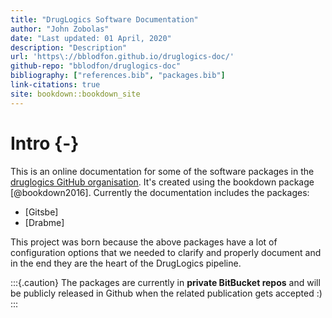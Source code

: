 ```yaml
---
title: "DrugLogics Software Documentation"
author: "John Zobolas"
date: "Last updated: 01 April, 2020"
description: "Description"
url: 'https\://bblodfon.github.io/druglogics-doc/'
github-repo: "bblodfon/druglogics-doc"
bibliography: ["references.bib", "packages.bib"]
link-citations: true
site: bookdown::bookdown_site
---
```




# Intro {-}

This is an online documentation for some of the software packages in the [druglogics GitHub organisation](https://github.com/druglogics/).
It's created using the bookdown package [@bookdown2016].
Currently the documentation includes the packages:

- [Gitsbe]
- [Drabme]

This project was born because the above packages have a lot of configuration options that we needed to clarify and properly document and in the end they are the heart of the DrugLogics pipeline.

:::{.caution}
The packages are currently in **private BitBucket repos** and will be publicly released in Github when the related publication gets accepted :)
:::
